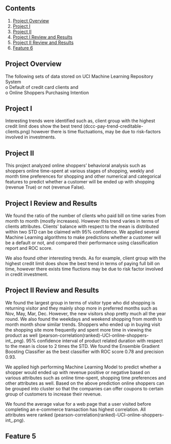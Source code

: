 ## Contents
1. [Project Overview](README.md#project-overview)
2. [Project I](README.md#comments-on-feature-1)
3. [Project II](README.md#comments-on-feature-2)
4. [Project I Review and Results](README.md#comments-on-feature-3)
5. [Project II Review and Results](README.md#comments-on-feature-4)
6. [Feature 6](README.md#comments-on-feature-5)

## Project Overview

The following sets of data stored on UCI Machine Learning Repository System  
  o Default of credit card clients and  
  o Online Shoppers Purchasing Intention 

## Project I

Interesting trends were identified such as, client group with the highest credit limit does show the best trend (dccc-pay-trend-creditable-clients.png) however there is time fluctuations, may be due to risk-factors involved in investments.


## Project II

This project analyzed online shoppers’ behavioral analysis such as shoppers online time-spent at various stages of shopping, weekly and month time preferences for shopping and other numerical and categorical features to predict whether a customer will be ended up with shopping (revenue True) or not (revenue False).

## Project I Review and Results 

We found the ratio of the number of clients who paid bill on time varies from month to month (mostly increases). However this trend varies in terms of clients attributes. Clients' balance with respect to the mean is distributed within two STD can be claimed with 95% confidence. We applied several Machine Learning algorithms to make predictions whether a customer will be a default or not, and compared their performance using classification report and ROC score.

We also found other interesting trends. As for example, client group with the highest credit limit does show the best trend in terms of paying full bill on time, however there exists time fluctions may be due to risk factor involved in credit investment.


## Project II Review and Results 

We found the largest group in terms of visitor type who did shopping is returning visitor and they mainly shop more in preferred months such as Nov, May, Mar, Dec. However, the new visitors shop pretty much all the year round.  We also found the weekdays and weekend shopping from month to month month show similar trends. Shoppers who ended up in buying visit the shopping site more frequently and spent more time in viewing the product as well (pearson-correlation(ranked)-UCI-online-shoppers-int_.png). 95% confidence interval of product related duration with respect to the mean is close to 2 times the STD. We found the Ensemble Gradient Boosting Classifier as the best classifier with ROC score 0.78 and precision 0.93.

We applied high performing Machine Learning Model to predict whether a shopper would ended up with revenue positive or negative based on various attributes such as online time-spent, shopping time preferences and other attributes as well. Based on the above prediction online shoppers can be grouped into cluster so that the companies can offer coupons to certain group of customers to increase their revenue.

We found the average value for a web page that a user visited before completing an e-commerce transaction has highest correlation. All attributes were ranked (pearson-correlation(ranked)-UCI-online-shoppers-int_.png). 


## Feature 5 




